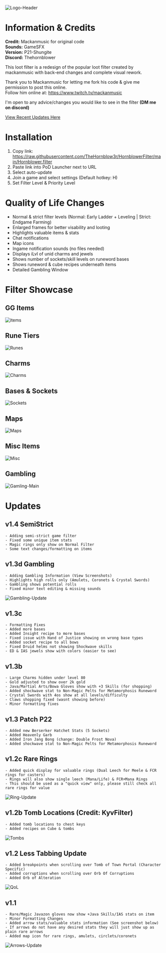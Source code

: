 ![Logo-Header](https://github.com/TheHornblow3r/HornblowerFilter/assets/17283160/f44b8e9d-5109-4d16-93b1-dcabd52966db)

# Information & Credits
**Credit:** Mackanmusic for original code<br>
**Sounds:** GameSFX<br>
**Version:** P21-Shungite<br>
**Discord:** Thehornblower

This loot filter is a redesign of the popular loot filter created by mackanmusic with back-end changes and complete visual rework.

Thank you to Mackanmusic for letting me fork his code & give me permission to post this online.<br>
Follow him online at: https://www.twitch.tv/mackanmusic

I'm open to any advice/changes you would like to see in the filter **(DM me on discord)**

[View Recent Updates Here](https://github.com/TheHornblow3r/Pandemonium?tab=readme-ov-file#updates)

# Installation

1. Copy link: https://raw.githubusercontent.com/TheHornblow3r/HornblowerFilter/main/Hornblower.filter
2. Paste link into PoD Launcher next to URL
3. Select auto-update
4. Join a game and select settings (Default hotkey: H)
5. Set Filter Level & Priority Level

# Quality of Life Changes #

+ Normal & strict filter levels (Normal: Early Ladder + Leveling | Strict: Endgame Farming)
+ Enlarged frames for better visability and looting
+ Highlights valuable items & stats
+ Chat notifications
+ Map icons
+ Ingame notification sounds (no files needed)
+ Displays iLvl of unid charms and jewels
+ Shows number of sockets/skill levels on runeword bases
+ Shows runeword & cube recipes underneath items
+ Detailed Gambling Window

# Filter Showcase

## GG Items ##
![items](https://github.com/TheHornblow3r/HornblowerFilter/assets/17283160/09caa1dc-2298-4e0b-975d-25689ab11828)


## Rune Tiers ##
![Runes](https://github.com/TheHornblow3r/HornblowerFilter/assets/17283160/8a4fad57-1f3e-461c-9241-70e52dae440d)

## Charms ##
![Charms](https://github.com/TheHornblow3r/HornblowerFilter/assets/17283160/5adf7057-e768-44d6-b824-7c34e1031851)

## Bases & Sockets ##
![Sockets](https://github.com/TheHornblow3r/HornblowerFilter/assets/17283160/3ad3f01e-39d7-4d7c-b5b4-2582d72dcf80)

## Maps ##
![Maps](https://github.com/TheHornblow3r/HornblowerFilter/assets/17283160/335ab1ca-656e-419b-837a-a76aa0bee659)

## Misc Items ##
![Misc](https://github.com/TheHornblow3r/HornblowerFilter/assets/17283160/eb1d2f5a-24fa-4d8e-b051-ba3546c5dbd3)

## Gambling ##
![Gamling-Main](https://github.com/user-attachments/assets/3420cc2e-c05d-4826-801c-cfd3f2bc9226)


# Updates #

## v1.4 SemiStrict ##
```
- Adding semi-strict game filter
- Fixed some unique item stats
- Magic rings only show on Normal Filter
- Some text changes/formatting on items
```

## v1.3d Gambling ##
```
- Adding Gambling Information (View Screenshots)
- Highlights high rolls only (Amulets, Coronets & Crystal Swords)
- Gambling shows potential rolls
- Fixed minor text editing & missing sounds
```
![Gambling-Update](https://github.com/user-attachments/assets/7a77d881-f2c5-4a40-9d62-1749b57a130f)

## v1.3c ##
```
- Formatting Fixes
- Added more bases
- Added Insight recipe to more bases
- Fixed issue with Hand of Justice showing on wrong base types
- Added socket recipe to all bows
- Fixed Druid helms not showing Shockwave skills
- ED & IAS jewels show with colors (easier to see)
```

## v1.3b ##
```
- Large Charms hidden under level 80
- Gold adjusted to show over 2k gold
- Java/Martial Arts/Bowa Gloves show with +3 Skills (for shopping)
- Added shockwave stat to Non-Magic Pelts for Metamorphosis Runeword
- Crystal Swords with 4os show at all levels/difficulty
- Claws shopping fixed (wasnt showing before)
- Minor formatting fixes
```

## v1.3 Patch P22 ##
```
- Added new Berserker Hatchet Stats (5 Sockets)
- Added Heavenly Garb
- Added Iron Jang Bong (change: Double Frost Nova)
- Added shockwave stat to Non-Magic Pelts for Metamorphosis Runeword
```
## v1.2c Rare Rings ##
```
- Added quick display for valuable rings (Dual Leech for Meele & FCR rings for casters)
- Rings will also show single leech (Mana/Life) & FCR+Mana Rings
- This should be used as a "quick view" only, please still check all rare rings for value
```

![Ring-Update](https://github.com/user-attachments/assets/19a75f90-8266-41ae-8582-59c48306a482)

## v1.2b Tomb Locations (Credit: KyvFilter) ##
```
- Added tomb locations to chest keys
- Added recipes on Cube & tombs
```

![Tombs](https://github.com/user-attachments/assets/881853ec-0a50-405c-9e11-ab6f0bd680ac)

## v1.2 Less Tabbing Update ##
```
- Added breakpoints when scrolling over Tomb of Town Portal (Character Specific)
- Added corruptions when scrolling over Orb Of Corruptions
- Added Orb of Alteration
```

![QoL](https://github.com/user-attachments/assets/d47a5776-1e7c-48ec-9534-a41dca0714d6)

## v1.1 ##
```
- Rare/Magic Javazon gloves now show +Java Skills/IAS stats on item
- Minor Formatting Changes
- Added arrow stats/valuable stats information (See screenshot below)
- If arrows do not have any desired stats they will just show up as plain rare arrows
- Added map icon for rare rings, amulets, circlets/coronets
```

![Arrows-Update](https://github.com/TheHornblow3r/Pandemonium/assets/17283160/3dd4d7a5-dd5b-44db-99e6-d27498d312c8)
</details>

